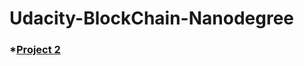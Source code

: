 # Udacity-BlockChain-Nanodegree

### *[Project 2](https://github.com/ssisksl77/Udacity-BlockChain-Nanodegree/tree/master/Project_2)
